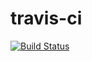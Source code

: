 # travis-ci
[![Build Status](https://travis-ci.org/kirill-kosenko/travis-ci.svg?branch=master)](https://travis-ci.org/kirill-kosenko/travis-ci)
